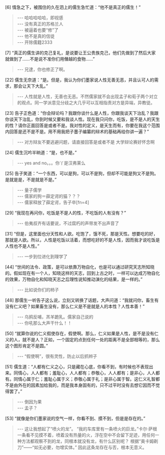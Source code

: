 
[6] 情急之下，被围住的久在泗上的儒生急忙道：“他不是真正的儒生！”
>--- 哈哈哈哈哈，即视感<br>
>--- 没有真正的苏格兰人<br>
>--- 被逼着也要“修”了<br>
>--- 他不是真的信徒<br>
>--- 开除儒籍2333<br>

[7] “真正的儒生讲的克己复礼，是说要让王公贵族克己，他们先做到了然后大家就做到了……不是说不准你们用僭越的食物……”
>--- 兄逮，你也修正了啊。<br>

[22] 儒生无奈道：“是。但是，我认为你们墨家说人性无善无恶，并且认可人的需求，那会让天下大乱。”
>--- 人性就是人性，无善也无恶。不然儒家就不会出现孟子和荀子两个对立的观点。同一学派意见分歧之大几乎可以互相指责对方是异端，异教徒。<br>

[23] 告子正色道：“你会辩论吗？我跟你谈什么是人性，你跟我谈天下治乱？我跟你谈天下治乱，你到时候又要和我谈人性。现在我只问你，吃饭，是不是人的天生的性？请你正面回答是或者不是。我对性的定义，是天生而有，你要在我这个范围内回答是还不是不是。用不用我把子墨子编纂的辩术的基础再给你讲一遍？”
>--- 对方辩友不要逃避问题，请直接回答是或者不是
大学辩论赛好怀念啊<br>

[24] 儒生沉吟半晌道：“是，也不是。”
>--- yes and no。。。你丫是汉弗莱么<br>

[25] 告子笑道：“一个东西，可以是狗，可以不是狗，但却不可能是狗又不是狗。是就是是，不是就是不是。”
>--- 量子儒学<br>
>--- 儒家的狗＝薛定谔的猫？？？<br>
>--- 儒家释放了薛定谔，告子卒[fn=4]<br>

[29] “我现在再问你，吃饭是不是人的性，不吃饭的人有没有？”
>--- 伯夷叔齐有话要说，不过腐朽的声带发不出声音了<br>

[31] “但是，这里面也分天性和人欲。吃饱了，饿不死，那是天性。想要吃的好，那就是人欲。所以，人性是吃饭以活着，而想吃好的不是人性，因而我才说吃饭是人性也不是人性。”
>--- 一步到位进化到理学了<br>

[44] “世间的法令、政策，是可以依靠万物自化，也是可以通过研究天志所知晓的。假如现在有一个人，知晓这样的天志，回到上古之时，一样可以达成万物自化的效果，万物自化和知晓天志之后理性说知推动演化的结果，是一样的。”
>--- 比如说你们的柿子<br>

[48] 那儒生一听告子这么说，立刻又转换了话题，大声问道：“我就问你，畜生有没有仁义吧？如果畜生没有，那么仁义是不是就是人的本性？人性本善！”
>--- 乌鸦反哺，羔羊跪乳。儒家自己说的<br>
>--- 你吼那么大声干什么！！<br>

[50] “就算你说的仁义假使存在，假使啊。那么，仁义如果是人性，是不是没有仁义的人，就不是人？正如，一个固定的点到任何一处的距离不是全部相等的，那么这个图形肯定不是圆。”
>--- “假使啊”，很有灵性，防止以后抓辫子<br>

[51] 儒生道：“人都有仁义之心，只是藏在心底，你看不到，有时候也不表现出来。同情心，人人都有；羞耻心，人人都有；恭敬心，人人都有；是非心，人人都有。同情心属于仁；羞耻心属于义；恭敬心属于礼；是非心属于智。这仁义礼智都不是由外在的因素加给我的，而是我本身固有的，只不过平时没有去想它因而不觉得罢了。”
>--- 倒因为果<br>
>--- 孟子？<br>

[53] “就像是你们墨家说的空气一样，你看不到、摸不到，但是是存在的。”
>--- 这让我想起了“喷火的龙”。
“我的车库里有一条喷火的巨龙。”卡尔·萨根
一条看不见摸不着，喷着没有热量的火，浮在空中不会留下足迹，用任何一种方法都观察不到的龙，同根本就没有龙，有什么区别呢？
根据“奥卡姆剃刀”——“如无必要，勿增实体。”
因此这条龙存在与否，根本无意义。<br>
